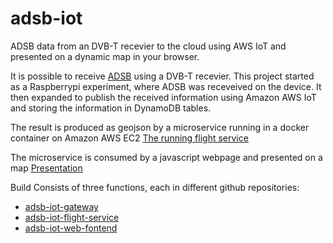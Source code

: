 # adsb-iot
ADSB data from an DVB-T recevier to the cloud using AWS IoT and presented on a dynamic map in your browser.

It is possible to receive [ADSB](https://en.wikipedia.org/wiki/Automatic_dependent_surveillance_–_broadcast) using a DVB-T recevier. This project started as a Raspberrypi experiment, where ADSB was receveived on the device. It then expanded to publish the received information using Amazon AWS IoT and storing the information in DynamoDB tables. 

The result is produced as geojson by a microservice running in a docker container on Amazon AWS EC2 [The running flight service](http://flight-service.brolien.eu/flights)

The microservice is consumed by a javascript webpage and presented on a map [Presentation](http://adsb-iot-frontend-brolle75.c9users.io/)

Build Consists of three functions, each in different github repositories:
- [adsb-iot-gateway](https://github.com/anders-brolien/adsb-iot-gateway)
- [adsb-iot-flight-service](https://github.com/anders-brolien/adsb-iot-flight-service)
- [adsb-iot-web-fontend](https://github.com/anders-brolien/adsb-iot-web-frontend)
 
